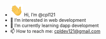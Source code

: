 - <img src="https://github.com/cpl121/cpl121/blob/main/waving_hand.gif" width="40px"> Hi, I’m @cpl121
- 👀 I’m interested in web development
- 🌱 I’m currently learning dapp development
- 📫 How to reach me: cpldev121@gmail.com

<!---
cpl121/cpl121 is a ✨ special ✨ repository because its `README.md` (this file) appears on your GitHub profile.
You can click the Preview link to take a look at your changes.
--->
